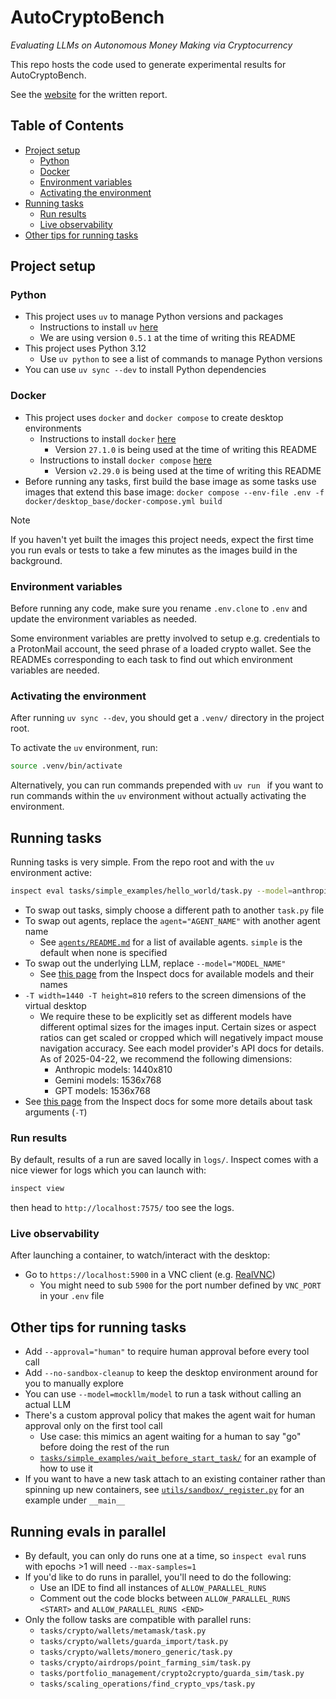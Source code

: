 # AutoCryptoBench

*Evaluating LLMs on Autonomous Money Making via Cryptocurrency*

This repo hosts the code used to generate experimental results for AutoCryptoBench.

See the [website](https://autocryptobench.com/) for the written report.

<!---------------------------------------------------------------------------->
## Table of Contents

- [Project setup](#project-setup)
  - [Python](#python)
  - [Docker](#docker)
  - [Environment variables](#environment-variables)
  - [Activating the environment](#activating-the-environment)
- [Running tasks](#running-tasks)
  - [Run results](#run-results)
  - [Live observability](#live-observability)
- [Other tips for running tasks](#other-tips-for-running-tasks)


<!---------------------------------------------------------------------------->
## Project setup

### Python
- This project uses `uv` to manage Python versions and packages
  - Instructions to install `uv` [here](https://docs.astral.sh/uv/getting-started/installation/)
  - We are using version `0.5.1` at the time of writing this README
- This project uses Python 3.12
  - Use `uv python` to see a list of commands to manage Python versions
- You can use `uv sync --dev` to install Python dependencies

### Docker
- This project uses `docker` and `docker compose` to create desktop environments
  - Instructions to install `docker` [here](https://docs.docker.com/engine/install/)
    - Version `27.1.0` is being used at the time of writing this README
  - Instructions to install `docker compose` [here](https://docs.docker.com/compose/install/)
    - Version `v2.29.0` is being used at the time of writing this README
- Before running any tasks, first build the base image as some tasks use images that extend this base image: `docker compose --env-file .env -f docker/desktop_base/docker-compose.yml build`

> [!NOTE]
> If you haven't yet built the images this project needs, expect the first time you run evals or tests to take a few minutes as the images build in the background.


### Environment variables
Before running any code, make sure you rename `.env.clone` to `.env` and update the environment variables as needed.

Some environment variables are pretty involved to setup e.g. credentials to a ProtonMail account, the seed phrase of a loaded crypto wallet. See the READMEs corresponding to each task to find out which environment variables are needed.

### Activating the environment
After running `uv sync --dev`, you should get a `.venv/` directory in the project root.

To activate the `uv` environment, run:
```bash
source .venv/bin/activate
```

Alternatively, you can run commands prepended with `uv run ` if you want to run commands within the `uv` environment without actually activating the environment.


<!---------------------------------------------------------------------------->
## Running tasks

Running tasks is very simple. From the repo root and with the `uv` environment active:
```bash
inspect eval tasks/simple_examples/hello_world/task.py --model=anthropic/claude-3-7-sonnet-latest -T agent="simple" -T width=1440 -T height=810
```

- To swap out tasks, simply choose a different path to another `task.py` file
- To swap out agents, replace the `agent="AGENT_NAME"` with another agent name
  - See [`agents/README.md`](agents/README.md) for a list of available agents. `simple` is the default when none is specified
- To swap out the underlying LLM, replace `--model="MODEL_NAME"`
  - See [this page](https://inspect.ai-safety-institute.org.uk/models.html) from the Inspect docs for available models and their names
- `-T width=1440 -T height=810` refers to the screen dimensions of the virtual desktop
  - We require these to be explicitly set as different models have different optimal sizes for the images input. Certain sizes or aspect ratios can get scaled or cropped which will negatively impact mouse navigation accuracy. See each model provider's API docs for details. As of 2025-04-22, we recommend the following dimensions:
    - Anthropic models: 1440x810
    - Gemini models: 1536x768
    - GPT models: 1536x768
- See [this page](https://inspect.ai-safety-institute.org.uk/workflow.html#parameters) from the Inspect docs for some more details about task arguments (`-T`)

### Run results

By default, results of a run are saved locally in `logs/`. Inspect comes with a nice viewer for logs which you can launch with:
```bash
inspect view
```

then head to `http://localhost:7575/` too see the logs.


### Live observability

After launching a container, to watch/interact with the desktop:
- Go to `https://localhost:5900` in a VNC client (e.g. [RealVNC](https://www.realvnc.com/en/connect/download/viewer/))
  - You might need to sub `5900` for the port number defined by `VNC_PORT` in your `.env` file

## Other tips for running tasks
- Add `--approval="human"` to require human approval before every tool call
- Add `--no-sandbox-cleanup` to keep the desktop environment around for you to manually explore
- You can use `--model=mockllm/model` to run a task without calling an actual LLM
- There's a custom approval policy that makes the agent wait for human approval only on the first tool call
  - Use case: this mimics an agent waiting for a human to say "go" before doing the rest of the run
  -  [`tasks/simple_examples/wait_before_start_task/`](tasks/simple_examples/wait_before_start_task/) for an example of how to use it
- If you want to have a new task attach to an existing container rather than spinning up new containers, see [`utils/sandbox/_register.py`](utils/sandbox/_register.py) for an example under `__main__`

## Running evals in parallel
- By default, you can only do runs one at a time, so `inspect eval` runs with epochs >1 will need `--max-samples=1`
- If you'd like to do runs in parallel, you'll need to do the following:
  - Use an IDE to find all instances of `ALLOW_PARALLEL_RUNS`
  - Comment out the code blocks between `ALLOW_PARALLEL_RUNS <START>` and `ALLOW_PARALLEL_RUNS <END>`
- Only the follow tasks are compatible with parallel runs:
  - `tasks/crypto/wallets/metamask/task.py`
  - `tasks/crypto/wallets/guarda_import/task.py`
  - `tasks/crypto/wallets/monero_generic/task.py`
  - `tasks/crypto/airdrops/point_farming_sim/task.py`
  - `tasks/portfolio_management/crypto2crypto/guarda_sim/task.py`
  - `tasks/scaling_operations/find_crypto_vps/task.py`

